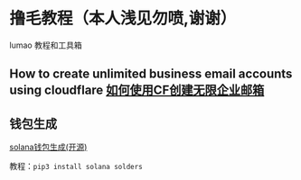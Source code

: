 # 撸毛教程（本人浅见勿喷,谢谢）
lumao 教程和工具箱

## How to create unlimited business email accounts using cloudflare [如何使用CF创建无限企业邮箱](https://github.com/lumaoren2024/lumao_Tutorial/blob/main/%E4%BD%BF%E7%94%A8CF%E5%88%9B%E5%BB%BA%E6%97%A0%E9%99%90%E4%BC%81%E4%B8%9A%E9%82%AE%E7%AE%B1/%E4%BD%BF%E7%94%A8CF%E5%88%9B%E5%BB%BA%E6%97%A0%E9%99%90%E4%BC%81%E4%B8%9A%E9%82%AE%E7%AE%B1.md)

## 钱包生成
[solana钱包生成(开源)](https://github.com/lumaoren2024/lumao_Tutorial/blob/main/%E9%92%B1%E5%8C%85%E7%94%9F%E6%88%90/generate_solana_wallet.py)

教程：``pip3 install solana solders``



